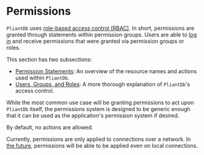 # Permissions

`PliantDb` uses [role-based access control (RBAC)](https://en.wikipedia.org/wiki/Role-based_access_control). In short, permissions are granted through statements within permission groups. Users are able to [log in](https://pliantdb.dev/main/pliantdb/client/struct.Client.html#method.login_with_password_str) and receive permissions that were granted via permission groups or roles.

This section has two subsections:

- [Permission Statements](./permission-statements.md): An overview of the resource names and actions used within `PliantDb`.
- [Users, Groups, and Roles](./rbac.md): A more thorough explanation of `PliantDb`'s access control.

While the most common use case will be granting permissions to act upon `PliantDb` itself, the permissions system is designed to be generic enough that it can be used as the application's permission system if desired.

By default, no actions are allowed.

Currently, permissions are only applied to connections over a network. In [the future](https://github.com/khonsulabs/pliantdb/issues/68), permissions will be able to be applied even on local connections.
